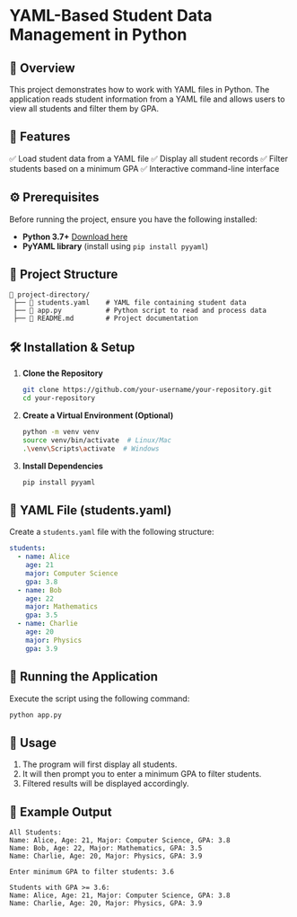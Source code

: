 # YAML-Based Student Data Management in Python

## 📌 Overview
This project demonstrates how to work with YAML files in Python. The application reads student information from a YAML file and allows users to view all students and filter them by GPA.

## 🔧 Features
✅ Load student data from a YAML file
✅ Display all student records
✅ Filter students based on a minimum GPA
✅ Interactive command-line interface

## ⚙️ Prerequisites
Before running the project, ensure you have the following installed:
- **Python 3.7+** [Download here](https://www.python.org/downloads/)
- **PyYAML library** (install using `pip install pyyaml`)

## 📂 Project Structure
```
📁 project-directory/
 ├── 📄 students.yaml    # YAML file containing student data
 ├── 📄 app.py           # Python script to read and process data
 ├── 📄 README.md        # Project documentation
```

## 🛠 Installation & Setup
1. **Clone the Repository**
   ```bash
   git clone https://github.com/your-username/your-repository.git
   cd your-repository
   ```
2. **Create a Virtual Environment (Optional)**
   ```bash
   python -m venv venv
   source venv/bin/activate  # Linux/Mac
   .\venv\Scripts\activate  # Windows
   ```
3. **Install Dependencies**
   ```bash
   pip install pyyaml
   ```
## 📄 YAML File (students.yaml)
Create a `students.yaml` file with the following structure:
```yaml
students:
  - name: Alice
    age: 21
    major: Computer Science
    gpa: 3.8
  - name: Bob
    age: 22
    major: Mathematics
    gpa: 3.5
  - name: Charlie
    age: 20
    major: Physics
    gpa: 3.9
```

## 🚀 Running the Application
Execute the script using the following command:
```bash
python app.py
```

## 📝 Usage
1. The program will first display all students.
2. It will then prompt you to enter a minimum GPA to filter students.
3. Filtered results will be displayed accordingly.

## 📌 Example Output
```
All Students:
Name: Alice, Age: 21, Major: Computer Science, GPA: 3.8
Name: Bob, Age: 22, Major: Mathematics, GPA: 3.5
Name: Charlie, Age: 20, Major: Physics, GPA: 3.9

Enter minimum GPA to filter students: 3.6

Students with GPA >= 3.6:
Name: Alice, Age: 21, Major: Computer Science, GPA: 3.8
Name: Charlie, Age: 20, Major: Physics, GPA: 3.9
```




